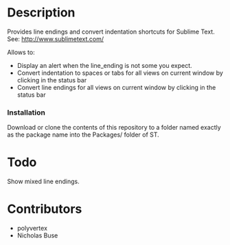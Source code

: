 # Description

Provides line endings and convert indentation shortcuts for Sublime Text. See: http://www.sublimetext.com/

Allows to:

* Display an alert when the line_ending is not some you expect.
* Convert indentation to spaces or tabs for all views on current window by clicking in the status bar
* Convert line endings for all views on current window by clicking in the status bar

### Installation

Download or clone the contents of this repository to a folder named exactly as the package name into the Packages/ folder of ST.

# Todo

Show mixed line endings.

# Contributors

 * polyvertex
 * Nicholas Buse
